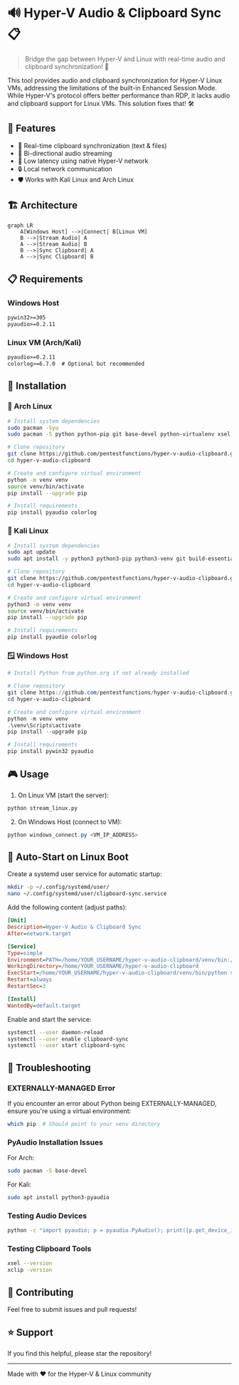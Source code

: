 # 🔊 Hyper-V Audio & Clipboard Sync 📋

> Bridge the gap between Hyper-V and Linux with real-time audio and clipboard synchronization! 🚀

This tool provides audio and clipboard synchronization for Hyper-V Linux VMs, addressing the limitations of the built-in Enhanced Session Mode. While Hyper-V's protocol offers better performance than RDP, it lacks audio and clipboard support for Linux VMs. This solution fixes that! 🛠️

## 🌟 Features

- 🔄 Real-time clipboard synchronization (text & files)
- 🎵 Bi-directional audio streaming
- 🚀 Low latency using native Hyper-V network
- 🔒 Local network communication
- 🛡️ Works with Kali Linux and Arch Linux

## 🏗️ Architecture

```mermaid
graph LR
    A[Windows Host] -->|Connect| B[Linux VM]
    B -->|Stream Audio| A
    A -->|Stream Audio| B
    B -->|Sync Clipboard| A
    A -->|Sync Clipboard| B
```

## 📋 Requirements

### Windows Host
```txt
pywin32>=305
pyaudio>=0.2.11
```

### Linux VM (Arch/Kali)
```txt
pyaudio>=0.2.11
colorlog>=6.7.0  # Optional but recommended
```

## 🚀 Installation

### 🐧 Arch Linux
```bash
# Install system dependencies
sudo pacman -Syu
sudo pacman -S python python-pip git base-devel python-virtualenv xsel xclip portaudio python-pyaudio

# Clone repository
git clone https://github.com/pentestfunctions/hyper-v-audio-clipboard.git
cd hyper-v-audio-clipboard

# Create and configure virtual environment
python -m venv venv
source venv/bin/activate
pip install --upgrade pip

# Install requirements
pip install pyaudio colorlog
```

### 🔧 Kali Linux
```bash
# Install system dependencies
sudo apt update
sudo apt install -y python3 python3-pip python3-venv git build-essential portaudio19-dev python3-pyaudio xsel xclip

# Clone repository
git clone https://github.com/pentestfunctions/hyper-v-audio-clipboard.git
cd hyper-v-audio-clipboard

# Create and configure virtual environment
python3 -m venv venv
source venv/bin/activate
pip install --upgrade pip

# Install requirements
pip install pyaudio colorlog
```

### 🪟 Windows Host
```powershell
# Install Python from python.org if not already installed

# Clone repository
git clone https://github.com/pentestfunctions/hyper-v-audio-clipboard.git
cd hyper-v-audio-clipboard

# Create and configure virtual environment
python -m venv venv
.\venv\Scripts\activate
pip install --upgrade pip

# Install requirements
pip install pywin32 pyaudio
```

## 🎮 Usage

1. On Linux VM (start the server):
```bash
python stream_linux.py
```

2. On Windows Host (connect to VM):
```powershell
python windows_connect.py <VM_IP_ADDRESS>
```

## 🚀 Auto-Start on Linux Boot

Create a systemd user service for automatic startup:

```bash
mkdir -p ~/.config/systemd/user/
nano ~/.config/systemd/user/clipboard-sync.service
```

Add the following content (adjust paths):
```ini
[Unit]
Description=Hyper-V Audio & Clipboard Sync
After=network.target

[Service]
Type=simple
Environment=PATH=/home/YOUR_USERNAME/hyper-v-audio-clipboard/venv/bin:/usr/local/sbin:/usr/local/bin:/usr/sbin:/usr/bin:/sbin:/bin
WorkingDirectory=/home/YOUR_USERNAME/hyper-v-audio-clipboard
ExecStart=/home/YOUR_USERNAME/hyper-v-audio-clipboard/venv/bin/python stream_linux.py
Restart=always
RestartSec=3

[Install]
WantedBy=default.target
```

Enable and start the service:
```bash
systemctl --user daemon-reload
systemctl --user enable clipboard-sync
systemctl --user start clipboard-sync
```

## 🐛 Troubleshooting

### EXTERNALLY-MANAGED Error
If you encounter an error about Python being EXTERNALLY-MANAGED, ensure you're using a virtual environment:
```bash
which pip  # Should point to your venv directory
```

### PyAudio Installation Issues

For Arch:
```bash
sudo pacman -S base-devel
```

For Kali:
```bash
sudo apt install python3-pyaudio
```

### Testing Audio Devices
```bash
python -c "import pyaudio; p = pyaudio.PyAudio(); print([p.get_device_info_by_index(i)['name'] for i in range(p.get_device_count())])"
```

### Testing Clipboard Tools
```bash
xsel --version
xclip -version
```

## 🤝 Contributing
Feel free to submit issues and pull requests!

## ⭐ Support
If you find this helpful, please star the repository!

---
Made with ❤️ for the Hyper-V & Linux community
